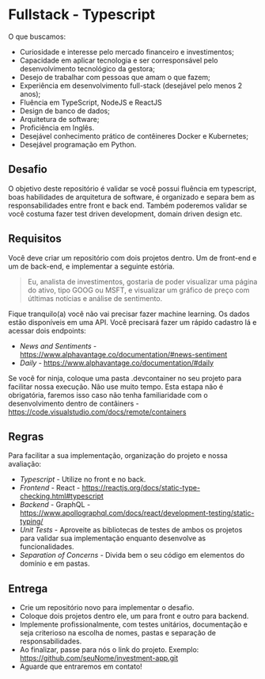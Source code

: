 # Fullstack - Typescript

O que buscamos:

- Curiosidade e interesse pelo mercado financeiro e investimentos;
- Capacidade em aplicar tecnologia e ser corresponsável pelo desenvolvimento tecnológico da gestora;
- Desejo de trabalhar com pessoas que amam o que fazem;
- Experiência em desenvolvimento full-stack (desejável pelo menos 2 anos);
- Fluência em TypeScript, NodeJS e ReactJS
- Design de banco de dados;
- Arquitetura de software;
- Proficiência em Inglês.
- Desejável conhecimento prático de contêineres Docker e Kubernetes;
- Desejável programação em Python.

## Desafio

O objetivo deste repositório é validar se você possui fluência em typescript, boas habilidades de arquitetura de software, é organizado e separa bem as responsabilidades entre front e back end. Também poderemos validar se você costuma fazer test driven development, domain driven design etc. 

## Requisitos

Você deve criar um repositório com dois projetos dentro. Um de front-end e um de back-end, e implementar a seguinte estória.

> Eu, analista de investimentos, gostaria de poder visualizar uma página do ativo, tipo GOOG ou MSFT, e visualizar um gráfico de preço com útltimas notícias e análise de sentimento.

Fique tranquilo(a) você não vai precisar fazer machine learning. Os dados estão disponíveis em uma API. Você precisará fazer um rápido cadastro lá e acessar dois endpoints:

- *News and Sentiments* - https://www.alphavantage.co/documentation/#news-sentiment
- *Daily* - https://www.alphavantage.co/documentation/#daily


Se você for ninja, coloque uma pasta .devcontainer no seu projeto para facilitar nossa execução. Não use muito tempo. Esta estapa não é obrigatória, faremos isso caso não tenha familiaridade com o desenvolvimento dentro de contâiners - https://code.visualstudio.com/docs/remote/containers


## Regras

Para facilitar a sua implementação, organização do projeto e nossa avaliação:

- *Typescript* - Utilize no front e no back.
- *Frontend* - React - https://reactjs.org/docs/static-type-checking.html#typescript
- *Backend* - GraphQL - https://www.apollographql.com/docs/react/development-testing/static-typing/
- *Unit Tests* - Aproveite as bibliotecas de testes de ambos os projetos para validar sua implementação enquanto desenvolve as funcionalidades.
- *Separation of Concerns* - Divida bem o seu código em elementos do domínio e em pastas. 

## Entrega

- Crie um repositório novo para implementar o desafio.
- Coloque dois projetos dentro ele, um para front e outro para backend.
- Implemente profissionalmente, com testes unitários, documentação e seja criterioso na escolha de nomes, pastas e separação de responsabilidades.
- Ao finalizar, passe para nós o link do projeto. Exemplo: https://github.com/seuNome/investment-app.git
- Aguarde que entraremos em contato!








